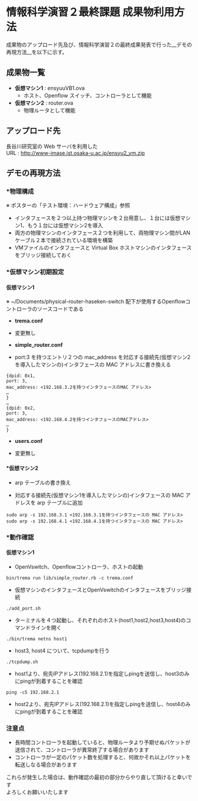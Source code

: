 # 情報科学演習２最終課題 成果物利用方法 
  成果物のアップロード先及び、情報科学演習２の最終成果発表で行った__デモの再現方法__を以下に示す。

## 成果物一覧

* __仮想マシン1__ : ensyuuVB1.ova
  - ホスト、Openflow スイッチ、コントローラとして機能
* __仮想マシン2__ : router.ova
  - 物理ルータとして機能

## アップロード先
  長谷川研究室の Web サーバを利用した  
  URL : http://www-imase.ist.osaka-u.ac.jp/ensyu2_vm.zip 

## デモの再現方法

### *物理構成 
  ※ ポスターの「テスト環境：ハードウェア構成」参照
  * インタフェースを２つ以上持つ物理マシンを２台用意し、１台には仮想マシン1、もう１台には仮想マシン2を導入
  * 両方の物理マシンのインタフェース２つを利用して、両物理マシン間がLANケーブル２本で接続されている環境を構築
  * VMファイルのインタフェースと Virtual Box ホストマシンのインタフェースをブリッジ接続しておく


### *仮想マシン初期設定

#### 仮想マシン1 
  ※ ~/Documents/physical-router-haseken-switch 配下が使用するOpenflowコントローラのソースコードである
  * __trema.conf__  
   - 変更無し
  * __simple_router.conf__  
   - port:3 を持つエントリ２つの mac_address を対応する接続先(仮想マシン2を導入したマシンの)インタフェースの MAC アドレスに書き換える
```
{dpid: 0x1,
port: 3,
mac_address: <192.168.3.2を持つインタフェースのMAC アドレス>
…
}
…
{dpid: 0x2,
port: 3,
mac_address: <192.168.4.2を持つインタフェースのMACアドレス>
…
}
```

  * __users.conf__  
   - 変更無し

#### *仮想マシン2
 * arp テーブルの書き換え
  - 対応する接続先(仮想マシン1を導入したマシンの)インタフェースの MAC アドレスを arp テーブルに追加
```
sudo arp -s 192.168.3.1 <192.168.3.1を持つインタフェースの MAC アドレス>  
sudo arp -s 192.168.4.1 <192.168.4.1を持つインタフェースの MAC アドレス>
```


### *動作確認
#### 仮想マシン1
 * OpenVswitch、Openflowコントローラ、ホストの起動  
  ``` 
  bin/trema run lib/simple_router.rb -c trema.conf  
  ```
 * 仮想マシンのインタフェースとOpenVswitchのインタフェースをブリッジ接続  
  ```
  ./add_port.sh
  ```
 * ターミナルを４つ起動し、それぞれのホスト(host1,host2,host3,host4)のコマンドラインを開く  
  ```
  ./bin/trema netns host1
  ```
 * host3, host4 について、tcpdumpを行う  
  ```
  ./tcpdump.sh
  ```
 * host1より、宛先IPアドレス(192.168.2.1)を指定しpingを送信し、host3のみにpingが到着することを確認  
  ```
  ping -c5 192.168.2.1
  ```
 * host2より、宛先IPアドレス(192.168.2.1)を指定しpingを送信し、host4のみにpingが到着することを確認

### 注意点
 * 長時間コントローラを起動していると、物理ルータより予期せぬパケットが送信されて、コントローラが異常終了する場合があります
 * コントローラが一定のパケット数を処理すると、何故かそれ以上パケットを転送しなる場合があります

 これらが発生した場合は、動作確認の最初の部分からやり直して頂けると幸いです  
 よろしくお願いいたします



